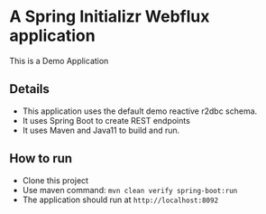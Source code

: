 # A Spring Initializr Webflux application
This is a Demo Application 

## Details
 * This application uses the default demo reactive r2dbc schema.
 * It uses Spring Boot to create REST endpoints
 * It uses Maven and Java11 to build and run.

## How to run
 * Clone this project
 * Use maven command: `mvn clean verify spring-boot:run`
 * The application should run at `http://localhost:8092`